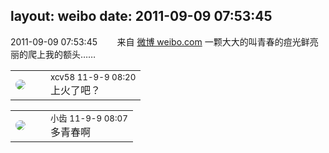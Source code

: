 layout: weibo
date: 2011-09-09 07:53:45
---
<meta name="referrer" content="no-referrer" />

2011-09-09 07:53:45  &nbsp;&nbsp;&nbsp;&nbsp;&nbsp;&nbsp; 来自 <a href="http://weibo.com/" rel="nofollow">微博 weibo.com</a>
一颗大大的叫青春的痘光鲜亮丽的爬上我的额头…… ​​​

<table style="width: 100%;">
  <tr>
    <td style="width: 40px;"><img style="border-radius:50%" src="https://tva2.sinaimg.cn/crop.0.0.180.180.50/40e9ea8djw1f4es3a5fupj20500503y9.jpg?KID=imgbed,tva&Expires=1624466436&ssig=mKGAVYeXcR"></td>
    <td colspan="2"><small>xcv58 11-9-9 08:20</small><br/>上火了吧？</td>
  </tr>
</table>

<table style="width: 100%;">
  <tr>
    <td style="width: 40px;"><img style="border-radius:50%" src="https://tva3.sinaimg.cn/crop.0.0.480.480.50/4d4bc111jw8ejj3t36gwaj20dc0dc769.jpg?KID=imgbed,tva&Expires=1624466436&ssig=vQWwMTlzRq"></td>
    <td colspan="2"><small>小齿 11-9-9 08:07</small><br/>多青春啊</td>
  </tr>
</table>
